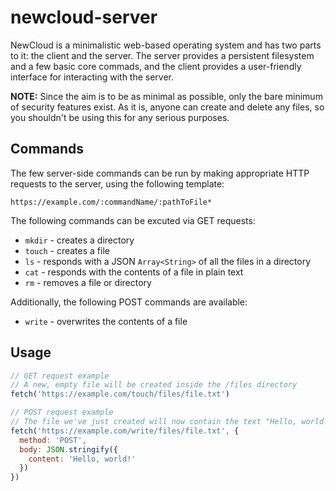 # newcloud-server

NewCloud is a minimalistic web-based operating system and has two parts to it: the client and the server. The server provides a persistent filesystem and a few basic core commads, and the client provides a user-friendly interface for interacting with the server.

**NOTE:** Since the aim is to be as minimal as possible, only the bare minimum of security features exist. As it is, anyone can create and delete any files, so you shouldn't be using this for any serious purposes.

## Commands

The few server-side commands can be run by making appropriate HTTP requests to the server, using the following template:

```
https://example.com/:commandName/:pathToFile*
```

The following commands can be excuted via GET requests:
- `mkdir` - creates a directory
- `touch` - creates a file
- `ls` - responds with a JSON `Array<String>` of all the files in a directory
- `cat` - responds with the contents of a file in plain text
- `rm` - removes a file or directory

Additionally, the following POST commands are available:
- `write` - overwrites the contents of a file

## Usage
```javascript
// GET request example
// A new, empty file will be created inside the /files directory
fetch('https://example.com/touch/files/file.txt')

// POST request example
// The file we've just created will now contain the text "Hello, world!"
fetch('https://example.com/write/files/file.txt', {
  method: 'POST',
  body: JSON.stringify({
    content: 'Hello, world!'
  })
})
```